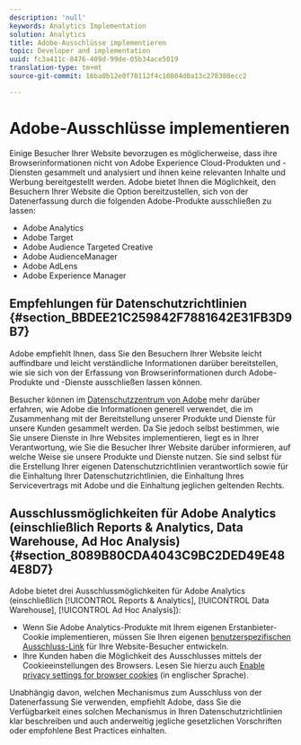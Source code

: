 ```yaml
---
description: 'null'
keywords: Analytics Implementation
solution: Analytics
title: Adobe-Ausschlüsse implementieren
topic: Developer and implementation
uuid: fc3a411c-8476-409d-99de-05b34ace5019
translation-type: tm+mt
source-git-commit: 16ba0b12e0f70112f4c10804d0a13c278388ecc2

---
```



# Adobe-Ausschlüsse implementieren

Einige Besucher Ihrer Website bevorzugen es möglicherweise, dass ihre Browserinformationen nicht von Adobe Experience Cloud-Produkten und -Diensten gesammelt und analysiert und ihnen keine relevanten Inhalte und Werbung bereitgestellt werden. Adobe bietet Ihnen die Möglichkeit, den Besuchern Ihrer Website die Option bereitzustellen, sich von der Datenerfassung durch die folgenden Adobe-Produkte ausschließen zu lassen:

* Adobe Analytics
* Adobe Target
* Adobe Audience Targeted Creative
* Adobe AudienceManager
* Adobe AdLens
* Adobe Experience Manager

## Empfehlungen für Datenschutzrichtlinien {#section_BBDEE21C259842F7881642E31FB3D9B7}

Adobe empfiehlt Ihnen, dass Sie den Besuchern Ihrer Website leicht auffindbare und leicht verständliche Informationen darüber bereitstellen, wie sie sich von der Erfassung von Browserinformationen durch Adobe-Produkte und -Dienste ausschließen lassen können.

Besucher können im [Datenschutzzentrum von Adobe](https://www.adobe.com/privacy.html) mehr darüber erfahren, wie Adobe die Informationen generell verwendet, die im Zusammenhang mit der Bereitstellung unserer Produkte und Dienste für unsere Kunden gesammelt werden. Da Sie jedoch selbst bestimmen, wie Sie unsere Dienste in Ihre Websites implementieren, liegt es in Ihrer Verantwortung, wie Sie die Besucher Ihrer Website darüber informieren, auf welche Weise sie unsere Produkte und Dienste nutzen. Sie sind selbst für die Erstellung Ihrer eigenen Datenschutzrichtlinien verantwortlich sowie für die Einhaltung Ihrer Datenschutzrichtlinien, die Einhaltung Ihres Servicevertrags mit Adobe und die Einhaltung jeglichen geltenden Rechts.

## Ausschlussmöglichkeiten für Adobe Analytics (einschließlich Reports &amp; Analytics, Data Warehouse, Ad Hoc Analysis) {#section_8089B80CDA4043C9BC2DED49E484E8D7}

Adobe bietet drei Ausschlussmöglichkeiten für Adobe Analytics (einschließlich [!UICONTROL Reports &amp; Analytics], [!UICONTROL Data Warehouse], [!UICONTROL Ad Hoc Analysis]):

* Wenn Sie Adobe Analytics-Produkte mit Ihrem eigenen Erstanbieter-Cookie implementieren, müssen Sie Ihren eigenen [benutzerspezifischen Ausschluss-Link](/help/implement/js-implementation/data-collection/opt-out-link.md) für Ihre Website-Besucher entwickeln.
* Ihre Kunden haben die Möglichkeit des Ausschlusses mittels der Cookieeinstellungen des Browsers. Lesen Sie hierzu auch [Enable privacy settings for browser cookies](https://marketing.adobe.com/resources/help/en_US/whitepapers/cookies/browser_cookie_settings.html) (in englischer Sprache).

Unabhängig davon, welchen Mechanismus zum Ausschluss von der Datenerfassung Sie verwenden, empfiehlt Adobe, dass Sie die Verfügbarkeit eines solchen Mechanismus in Ihren Datenschutzrichtlinien klar beschreiben und auch anderweitig jegliche gesetzlichen Vorschriften oder empfohlene Best Practices einhalten.
